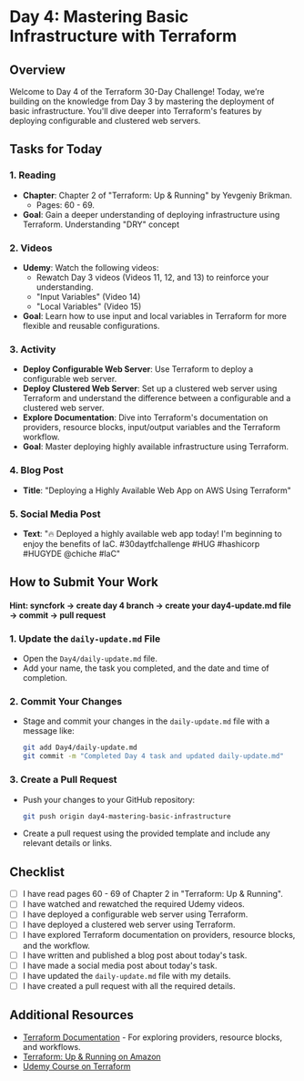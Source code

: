 # Day 4: Mastering Basic Infrastructure with Terraform

## Overview

Welcome to Day 4 of the Terraform 30-Day Challenge! Today, we’re building on the knowledge from Day 3 by mastering the deployment of basic infrastructure. You'll dive deeper into Terraform's features by deploying configurable and clustered web servers.

## Tasks for Today

### 1. **Reading**
   - **Chapter**: Chapter 2 of "Terraform: Up & Running" by Yevgeniy Brikman.
     - Pages: 60 - 69.
   - **Goal**: Gain a deeper understanding of deploying infrastructure using Terraform. Understanding "DRY" concept 

### 2. **Videos**
   - **Udemy**: Watch the following videos:
     - Rewatch Day 3 videos (Videos 11, 12, and 13) to reinforce your understanding.
     - "Input Variables" (Video 14)
     - "Local Variables" (Video 15)
   - **Goal**: Learn how to use input and local variables in Terraform for more flexible and reusable configurations.

### 3. **Activity**
   - **Deploy Configurable Web Server**: Use Terraform to deploy a configurable web server.
   - **Deploy Clustered Web Server**: Set up a clustered web server using Terraform and understand the difference between a configurable and a clustered web server.
   - **Explore Documentation**: Dive into Terraform's documentation on providers, resource blocks, input/output variables  and the Terraform workflow.
   - **Goal**: Master deploying highly available infrastructure using Terraform.

### 4. **Blog Post**
   - **Title**: "Deploying a Highly Available Web App on AWS Using Terraform"
  

### 5. **Social Media Post**
   - **Text**: "🔥 Deployed a highly available web app today! I'm beginning to enjoy the benefits of IaC. #30daytfchallenge #HUG #hashicorp #HUGYDE @chiche #IaC"
   
## How to Submit Your Work
#### Hint: syncfork -> create day 4 branch -> create your day4-update.md file -> commit -> pull request
### 1. **Update the `daily-update.md` File**
   - Open the `Day4/daily-update.md` file.
   - Add your name, the task you completed, and the date and time of completion.

### 2. **Commit Your Changes**
   - Stage and commit your changes in the `daily-update.md` file with a message like:
     ```bash
     git add Day4/daily-update.md
     git commit -m "Completed Day 4 task and updated daily-update.md"
     ```

### 3. **Create a Pull Request**
   - Push your changes to your GitHub repository:
     ```bash
     git push origin day4-mastering-basic-infrastructure
     ```
   - Create a pull request using the provided template and include any relevant details or links.

## Checklist

- [ ] I have read pages 60 - 69 of Chapter 2 in "Terraform: Up & Running".
- [ ] I have watched and rewatched the required Udemy videos.
- [ ] I have deployed a configurable web server using Terraform.
- [ ] I have deployed a clustered web server using Terraform.
- [ ] I have explored Terraform documentation on providers, resource blocks, and the workflow.
- [ ] I have written and published a blog post about today's task.
- [ ] I have made a social media post about today's task.
- [ ] I have updated the `daily-update.md` file with my details.
- [ ] I have created a pull request with all the required details.

## Additional Resources

- [Terraform Documentation](https://www.terraform.io/docs) - For exploring providers, resource blocks, and workflows.
- [Terraform: Up & Running on Amazon](https://www.amazon.com/Terraform-Running-Infrastructure-Configuration-Management/dp/1492046906)
- [Udemy Course on Terraform](https://www.udemy.com/course/terraform/)

